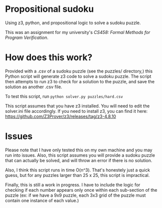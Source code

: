 # Propositional sudoku
 Using z3, python, and propositional logic to solve a sudoku puzzle.

 This was an assignment for my university's *CS458: Formal Methods for Program Verification*.

# How does this work?
  Provided with a .csv of a sudoku puzzle (see the puzzles/ directory,) this Python script will generate z3 code to solve a sudoku puzzle. The script then attempts to run z3 to check for a solution to the puzzle, and save the solution as another .csv file.

  To test this script, run `python solver.py puzzles/hard.csv`

  This script assumes that you have z3 installed. You will need to edit the solver.ini file accordingly. If you need to install z3, you can find it here: https://github.com/Z3Prover/z3/releases/tag/z3-4.8.10
  
# Issues
  Please note that I have only tested this on my own machine and you may run into issues. Also, this script assumes you will provide a sudoku puzzle that can actually be solved, and will throw an error if there is no solution.

  Also, I think this script runs in time O(n^3). That's honestely just a quick guess, but for any puzzles larger than 25 x 25, this script is impractical.

  Finally, this is still a work in progress. I have to include the logic for checking if each number appears only once within each sub-section of the puzzle (ex: if we have a 9x9 puzzle, each 3x3 grid of the puzzle must contain one instance of each value.)
